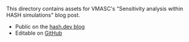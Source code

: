 This directory contains assets for VMASC's "Sensitivity analysis within HASH simulations" blog post.

- Public on the [hash.dev blog](https://hash.dev/blog/sensitivity-assessor)
- Editable on [GitHub](https://github.com/hashintel/hash/blob/main/apps/hashdotdev/src/_pages/blog/0008_sensitivity-assessor.mdx)

